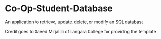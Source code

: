 # Co-Op-Student-Database
An application to retrieve, update, delete, or modify an SQL database

Credit goes to Saeed Mirjalilli of Langara College for providing the template
